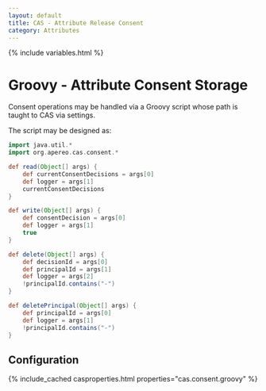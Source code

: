 ```yaml
---
layout: default
title: CAS - Attribute Release Consent
category: Attributes
---
```


{% include variables.html %}

# Groovy - Attribute Consent Storage

Consent operations may be handled via a Groovy script whose path is taught to CAS via settings.

The script may be designed as:

```groovy
import java.util.*
import org.apereo.cas.consent.*

def read(Object[] args) {
    def currentConsentDecisions = args[0]
    def logger = args[1]
    currentConsentDecisions
}

def write(Object[] args) {
    def consentDecision = args[0]
    def logger = args[1]
    true
}

def delete(Object[] args) {
    def decisionId = args[0]
    def principalId = args[1]
    def logger = args[2]
    !principalId.contains("-")
}

def deletePrincipal(Object[] args) {
    def principalId = args[0]
    def logger = args[1]
    !principalId.contains("-")
}
```
 

## Configuration

{% include_cached casproperties.html properties="cas.consent.groovy" %}

